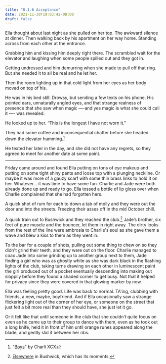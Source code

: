 ```yaml
---
title: "0.1.6 Acceptance"
date: 2021-11-30T19:03:42-08:00
draft: false
---
```

Ella thought about last night as she pulled on her top. The awkward silence at dinner. Then walking back by his apartment on her way home. Standing across from each other at the entrance. 

Grabbing him and kissing him deeply right there. The scrambled wait for the elevator and laughing when some people spilled out and they got in. 

Getting undressed and him demurring when she made to pull off that ring.  But she needed it to all be real and he let her.  

Then the room lighting up in that cold light from her eyes as her body moved on top of his. 

He was in his bed still. Drowsy, but sending a few texts on his phone. His pointed ears, unnaturally angled eyes, and that strange realness of presence that she saw when magic —-and yes magic is what she could call it —- was revealed. 

He looked up to her. “This is the longest I have not worn it.” 

They had some coffee and inconsequential chatter before she headed down the elevator humming.[^1] 

He texted her later in the day, and she did not have any regrets, so they agreed to meet for another date at some point. 

***

Friday came around and found Ella putting on tons of eye makeup and putting on some tight shiny pants and loose top with a plunging neckline. Or maybe it was more of a gauzy scarf with some thin brass links to hold it on her. Whatever… it was time to have some fun. Charlie and Jade were both already done up and ready to go. Ella tossed a bottle of lip gloss over when Charlie complained that she had forgotten hers. 

A quick shot of rum for each to down a tab of molly and they were out the door and into the streets. Freezing their asses off in the mid October chill.

A quick train out to Bushwick and they reached the club.[^2] Jade’s brother, six feet of pure muscle and the bouncer, let them in right away. The dirty looks from the rest of the line were ambrosia to Charlie's soul as she gave them a wave and blew a kiss to them as they went in.

To the bar for a couple of shots, pulling out some thing to chew on so they didn't grind their teeth, and they were out on the floor. Charlie managed to coax Jade into some grinding up to another group next to them, Jade finding a girl who was as ghostly white as she was dark black in the flashing lights of the club, taking turns drawing on each other in luminescent paint the girl produced out of a pocket eventually descending into making out sloppily before they found a shaded corner to get busy. Not that it helped for privacy since they were covered in that glowing marker by now.

Ella was feeling pretty good. Life was back to normal. TA'ing, clubbing with friends, a new, maybe, boyfriend. And if Ella occasionally saw a strange flickering light out of the corner of her eye, or someone on the street that just felt a bit more real than they should have, she just let it go.

Or it felt like that until someone in the club that she couldn’t quite focus on even as he came up to their group to dance with them, even as he took out a long knife, held it in front of him until orange runes appeared along the blade, and gently slid it between her ribs.  
  

[^1]: "[Boys](https://www.youtube.com/watch?v=mPRy1B4t5YA)" by Charli XCX
[^2]:  [Elsewhere](https://www.elsewherebrooklyn.com/) in Bushwick, which has its moments.